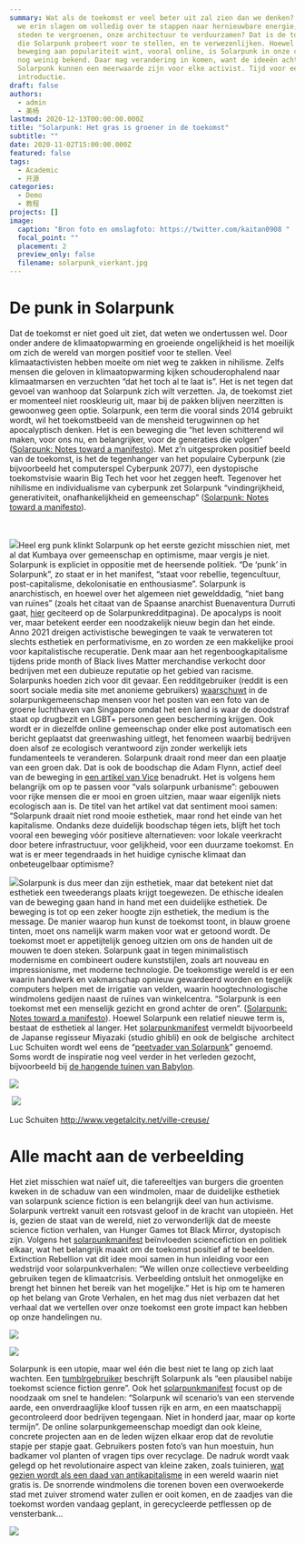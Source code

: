 ```yaml
---
summary: Wat als de toekomst er veel beter uit zal zien dan we denken? Wat als
  we erin slagen om volledig over te stappen naar hernieuwbare energie, de
  steden te vergroenen, onze architectuur te verduurzamen? Dat is de toekomst
  die Solarpunk probeert voor te stellen, en te verwezenlijken. Hoewel de
  beweging aan populariteit wint, vooral online, is Solarpunk in onze contreien
  nog weinig bekend. Daar mag verandering in komen, want de ideeën achter
  Solarpunk kunnen een meerwaarde zijn voor elke activist. Tijd voor een
  introductie.
draft: false
authors:
  - admin
  - 美杨
lastmod: 2020-12-13T00:00:00.000Z
title: "Solarpunk: Het gras is groener in de toekomst"
subtitle: ""
date: 2020-11-02T15:00:00.000Z
featured: false
tags:
  - Academic
  - 开源
categories:
  - Demo
  - 教程
projects: []
image:
  caption: "Bron foto en omslagfoto: https://twitter.com/kaitan0908 "
  focal_point: ""
  placement: 2
  preview_only: false
  filename: solarpunk_vierkant.jpg
---
```

# De punk in Solarpunk

Dat de toekomst er niet goed uit ziet, dat weten we ondertussen wel. Door onder andere de klimaatopwarming en groeiende ongelijkheid is het moeilijk om zich de wereld van morgen positief voor te stellen. Veel klimaatactivisten hebben moeite om niet weg te zakken in nihilisme. Zelfs mensen die geloven in klimaatopwarming kijken schouderophalend naar klimaatmarsen en verzuchten “dat het toch al te laat is”. Het is net tegen dat gevoel van wanhoop dat Solarpunk zich wilt verzetten. Ja, de toekomst ziet er momenteel niet rooskleurig uit, maar bij de pakken blijven neerzitten is gewoonweg geen optie. Solarpunk, een term die vooral sinds 2014 gebruikt wordt, wil het toekomstbeeld van de mensheid terugwinnen op het apocalyptisch denken. Het is een beweging die “het leven schitterend wil maken, voor ons nu, en belangrijker, voor de generaties die volgen” ([Solarpunk: Notes toward a manifesto](https://hieroglyph.asu.edu/2014/09/solarpunk-notes-toward-a-manifesto/)). Met z’n uitgesproken positief beeld van de toekomst, is het de tegenhanger van het populaire Cyberpunk (zie bijvoorbeeld het computerspel Cyberpunk 2077), een dystopische toekomstvisie waarin Big Tech het voor het zeggen heeft. Tegenover het nihilisme en individualisme van cyberpunk zet Solarpunk “vindingrijkheid, generativiteit, onafhankelijkheid en gemeenschap” ([Solarpunk: Notes toward a manifesto](https://hieroglyph.asu.edu/2014/09/solarpunk-notes-toward-a-manifesto/)).

\
\
![](https://lh4.googleusercontent.com/99YY9dVQWnnYlXwYpgmJARgV_qwOhEUHxkN8IJZdzkJ32PCdMNVHUXxJLhKabBvQ-xhq0prYkTjJbNvXd3O30SIyYa7CzX6pS06Jt3tzMYLW_oICmwhzYG8YtCOvGli-zV8T2Alu)Heel erg punk klinkt Solarpunk op het eerste gezicht misschien niet, met al dat Kumbaya over gemeenschap en optimisme, maar vergis je niet. Solarpunk is expliciet in oppositie met de heersende politiek. “De ‘punk’ in Solarpunk”, zo staat er in het manifest, “staat voor rebellie, tegencultuur, post-capitalisme, dekolonisatie en enthousiasme”. Solarpunk is anarchistisch, en hoewel over het algemeen niet gewelddadig, “niet bang van ruïnes” (zoals het citaat van de Spaanse anarchist Buenaventura Durruti gaat, [hier](https://www.reddit.com/r/solarpunk/comments/o87pkl/nice_solarpunk_vibes_right_here_not_oc_from/) geciteerd op de Solarpunkredditpagina). De apocalyps is nooit ver, maar betekent eerder een noodzakelijk nieuw begin dan het einde. Anno 2021 dreigen activistische bewegingen te vaak te verwateren tot slechts esthetiek en performativisme, en zo worden ze een makkelijke prooi voor kapitalistische recuperatie. Denk maar aan het regenboogkapitalisme tijdens pride month of Black lives Matter merchandise verkocht door bedrijven met een dubieuze reputatie op het gebied van racisme. Solarpunks hoeden zich voor dit gevaar. Een redditgebruiker (reddit is een soort sociale media site met anonieme gebruikers) [waarschuwt](https://www.reddit.com/r/solarpunk/comments/kyb41d/i_see_this_image_alot_when_regarding_solar_punk/) in de solarpunkgemeenschap mensen voor het posten van een foto van de groene luchthaven van Singapore omdat het een land is waar de doodstraf staat op drugbezit en LGBT+ personen geen bescherming krijgen. Ook wordt er in diezelfde online gemeenschap onder elke post automatisch een bericht geplaatst dat greenwashing uitlegt, het fenomeen waarbij bedrijven doen alsof ze ecologisch verantwoord zijn zonder werkelijk iets fundamenteels te veranderen. Solarpunk draait rond meer dan een plaatje van een groen dak. Dat is ook de boodschap die Adam Flynn, actief deel van de beweging in [een artikel van Vice](https://www.vice.com/en/article/wx5aym/solarpunk-is-not-about-pretty-aesthetics-its-about-the-end-of-capitalism) benadrukt. Het is volgens hem belangrijk om op te passen voor “vals solarpunk urbanisme”: gebouwen voor rijke mensen die er mooi en groen uitzien, maar waar eigenlijk niets ecologisch aan is. De titel van het artikel vat dat sentiment mooi samen: “Solarpunk draait niet rond mooie esthetiek, maar rond het einde van het kapitalisme. Ondanks deze duidelijk boodschap tégen iets, blijft het toch vooral een beweging vóór positieve alternatieven: voor lokale veerkracht door betere infrastructuur, voor gelijkheid, voor een duurzame toekomst. En wat is er meer tegendraads in het huidige cynische klimaat dan onbeteugelbaar optimisme? 

![](https://lh4.googleusercontent.com/V52OW95Qo4wHZZc6YF4thk3HU07wnGidmA17LvoaMyRWtdg_Sz9uDJiMZ-NEUcQvgxs4ADHUu5CylrDZXl8Rp_RXVLj70zQM8rn7Bp9I4NLhluKcGMn_rQU_R-ECECiiF9Lr4Uf0)Solarpunk is dus meer dan zijn esthetiek, maar dat betekent niet dat esthetiek een tweederangs plaats krijgt toegewezen. De ethische idealen van de beweging gaan hand in hand met een duidelijke esthetiek. De beweging is tot op een zeker hoogte zijn esthetiek, the medium is the message. De manier waarop hun kunst de toekomst toont, in blauw groene tinten, moet ons namelijk warm maken voor wat er getoond wordt. De toekomst moet er appetijtelijk genoeg uitzien om ons de handen uit de mouwen te doen steken. Solarpunk gaat in tegen minimalistisch modernisme en combineert oudere kunststijlen, zoals art nouveau en impressionisme, met moderne technologie. De toekomstige wereld is er een waarin handwerk en vakmanschap opnieuw gewardeerd worden en tegelijk computers helpen met de irrigatie van velden, waarin hoogtechnologische windmolens gedijen naast de ruïnes van winkelcentra. “Solarpunk is een toekomst met een menselijk gezicht en grond achter de oren”. ([Solarpunk: Notes toward a manifesto](https://hieroglyph.asu.edu/2014/09/solarpunk-notes-toward-a-manifesto/)). Hoewel Solarpunk een relatief nieuwe term is, bestaat de esthetiek al langer. Het [solarpunkmanifest](https://www.re-des.org/a-solarpunk-manifesto/) vermeldt bijvoorbeeld de Japanse regisseur Miyazaki (studio ghibli) en ook de belgische  architect Luc Schuiten wordt wel eens de “[peetvader van Solarpunk](https://www.messynessychic.com/2021/06/10/inside-the-imaginarium-of-a-solarpunk-architect/)” genoemd. Soms wordt de inspiratie nog veel verder in het verleden gezocht, bijvoorbeeld bij [de hangende tuinen van Babylon](https://www.reddit.com/r/solarpunk/comments/ijux7t/our_babylonian_ancestors_knew_whats_up/).

![](https://lh3.googleusercontent.com/2J2wtvRE8uUiNBZ7nj-Yrv_W-xKxxgH6KBfSlhIKlFdCEbetwoD-swvieemdp_GUUdrA-ns28gglXdG5BHOQExM-C5A_6DrXVf_E7dn84hiyOSD51oPsFLj3ixdtopIS8blgKdzC)

 ![](https://lh6.googleusercontent.com/_zagWjJ8uKRprteaXzbNb69ULJ8y2kcx6n_FRm5yvxP5KsQZD3MXUAJ4Kk1etokLxXXCNTR6hdZEm0VwXQe-teWRs-IoxKhapktVRNy7TI-CzrYQeSwzkimE6z97yst1jEfiJjXU)

Luc Schuiten <http://www.vegetalcity.net/ville-creuse/>

# Alle macht aan de verbeelding

Het ziet misschien wat naïef uit, die tafereeltjes van burgers die groenten kweken in de schaduw van een windmolen, maar de duidelijke esthetiek van solarpunk science fiction is een belangrijk deel van hun activisme. Solarpunk vertrekt vanuit een rotsvast geloof in de kracht van utopieën. Het is, gezien de staat van de wereld, niet zo verwonderlijk dat de meeste science fiction verhalen, van Hunger Games tot Black Mirror, dystopisch zijn. Volgens het [solarpunkmanifest](https://www.re-des.org/a-solarpunk-manifesto/) beïnvloeden sciencefiction en politiek elkaar, wat het belangrijk maakt om de toekomst positief af te beelden. Extinction Rebellion vat dit idee mooi samen in hun inleiding voor een wedstrijd voor solarpunkverhalen: “We willen onze collectieve verbeelding gebruiken tegen de klimaatcrisis. Verbeelding ontsluit het onmogelijke en brengt het binnen het bereik van het mogelijke.” Het is hip om te hameren op het belang van Grote Verhalen, en het mag dus niet verbazen dat het verhaal dat we vertellen over onze toekomst een grote impact kan hebben op onze handelingen nu. 



![](https://lh3.googleusercontent.com/M4iQvkgQQVsph6DkJnuTF_4yB0epNN4MNqfmxQqw530M6OZ9WSdg6EVSxaJV3ibvHkWevCrTmiV4xJKpvIj8z0vbdH3X6sze2Md6kh-PDCS2kx6i5Weogb2eHGRX9kjKCfabEHfq)

![](https://lh5.googleusercontent.com/rgAUX460NBvLmvzcbfsrDC8kzhlVnkcdKiR3X4bjlkrvvN-aSbtTpLcuN1X3xE8tFrWaJpX3Jd41Tj_EcWkEEbgJATQ2nu7Y-5tXmOMHew6bOS42sffT1XwxYcKFe9YUclao6pGM)

Solarpunk is een utopie, maar wel één die best niet te lang op zich laat wachten. Een [tumblrgebruiker](https://missolivialouise.tumblr.com/post/94374063675/heres-a-thing-ive-had-around-in-my-head-for-a) beschrijft Solarpunk als “een plausibel nabije toekomst science fiction genre”. Ook het [solarpunkmanifest](https://www.re-des.org/a-solarpunk-manifesto/) focust op de noodzaak om snel te handelen: “Solarpunk wil scenario’s van een stervende aarde, een onverdraaglijke kloof tussen rijk en arm, en een maatschappij gecontroleerd door bedrijven tegengaan. Niet in honderd jaar, maar op korte termijn”. De online solarpunkgemeenschap moedigt dan ook kleine, concrete projecten aan en de leden wijzen elkaar erop dat de revolutie stapje per stapje gaat. Gebruikers posten foto’s van hun moestuin, hun badkamer vol planten of vragen tips over recyclage. De nadruk wordt vaak gelegd op het revolutionaire aspect van kleine zaken, zoals tuinieren, [wat gezien wordt als een daad van antikapitalisme](https://www.reddit.com/r/solarpunk/comments/i770ys/a_comic_from_ugrasshopper_jo/) in een wereld waarin niet gratis is. De snorrende windmolens die torenen boven een overwoekerde stad met zuiver stromend water zullen er ooit komen, en de zaadjes van die toekomst worden vandaag geplant, in gerecycleerde petflessen op de vensterbank...

![](https://lh3.googleusercontent.com/D1XkLurRwC3ktB9_PMpoRt3nfKYnzvcdP4i8RWX16kGjwdE6G3tKKxX8TM2u0SlhkCYXWeDploIFamx1hq3GS0bwuBK6ZWUI-7Hk41S9GmeSr3Yi5vmf5yO6AEOS6nBsyboBxtwM)